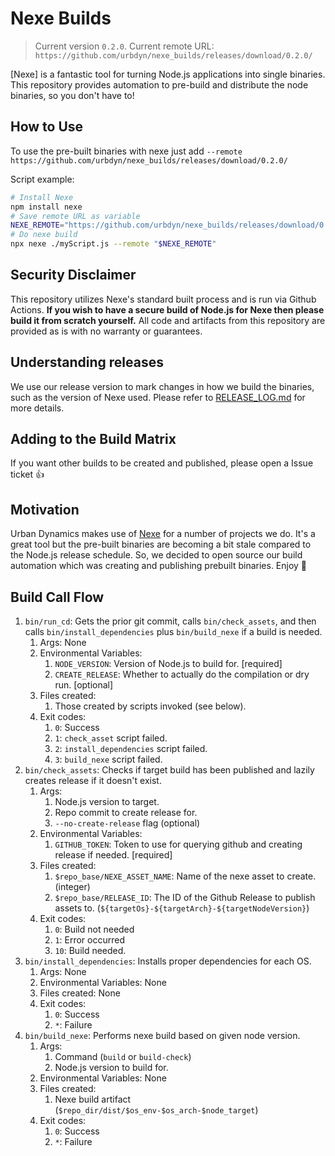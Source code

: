 # Nexe Builds

> Current version `0.2.0`. Current remote URL: `https://github.com/urbdyn/nexe_builds/releases/download/0.2.0/`

[Nexe] is a fantastic tool for turning Node.js applications into single binaries.
This repository provides automation to pre-build and distribute the node binaries, so you don't have to!


## How to Use

To use the pre-built binaries with nexe just add `--remote https://github.com/urbdyn/nexe_builds/releases/download/0.2.0/`

Script example:

```bash
# Install Nexe
npm install nexe
# Save remote URL as variable
NEXE_REMOTE="https://github.com/urbdyn/nexe_builds/releases/download/0.2.0/"
# Do nexe build
npx nexe ./myScript.js --remote "$NEXE_REMOTE"
```

## Security Disclaimer

This repository utilizes Nexe's standard built process and is run via Github Actions.
**If you wish to have a secure build of Node.js for Nexe then please build it from scratch yourself.**
All code and artifacts from this repository are provided as is with no warranty or guarantees.

## Understanding releases

We use our release version to mark changes in how we build the binaries, such as the version of Nexe used.
Please refer to [RELEASE_LOG.md](./RELEASE_LOG.md) for more details.

## Adding to the Build Matrix

If you want other builds to be created and published, please open a Issue ticket 👍

## Motivation

Urban Dynamics makes use of [Nexe](https://github.com/nexe/nexe) for a number of projects we do.
It's a great tool but the pre-built binaries are becoming a bit stale compared to the Node.js release schedule.
So, we decided to open source our build automation which was creating and publishing prebuilt binaries.
Enjoy 🚀

## Build Call Flow  

1. `bin/run_cd`: Gets the prior git commit, calls `bin/check_assets`, and then calls `bin/install_dependencies` plus `bin/build_nexe` if a build is needed.
    1. Args: None
    2. Environmental Variables:
        1. `NODE_VERSION`: Version of Node.js to build for. [required]
        2. `CREATE_RELEASE`: Whether to actually do the compilation or dry run. [optional]
    3. Files created:
        1. Those created by scripts invoked (see below).
    4. Exit codes:
        1. `0`: Success
        2. `1`: `check_asset` script failed.
        3. `2`: `install_dependencies` script failed.
        4. `3`: `build_nexe` script failed.
2. `bin/check_assets`: Checks if target build has been published and lazily creates release if it doesn't exist.
    1. Args:
        1. Node.js version to target.
        2. Repo commit to create release for.
        3. `--no-create-release` flag (optional)
    2. Environmental Variables:
        1. `GITHUB_TOKEN`: Token to use for querying github and creating release if needed. [required]
    3. Files created:
        1. `$repo_base/NEXE_ASSET_NAME`: Name of the nexe asset to create. (integer)
        2. `$repo_base/RELEASE_ID`: The ID of the Github Release to publish assets to. (`${targetOs}-${targetArch}-${targetNodeVersion}`)
    4. Exit codes:
        1. `0`: Build not needed
        2. `1`: Error occurred
        3. `10`: Build needed.
2. `bin/install_dependencies`: Installs proper dependencies for each OS.
    1. Args: None
    2. Environmental Variables: None
    3. Files created: None
    4. Exit codes:
        1. `0`: Success
        2. `*`: Failure
3. `bin/build_nexe`: Performs nexe build based on given node version.
    1. Args:
        1. Command (`build` or `build-check`)
        2. Node.js version to build for.
    2. Environmental Variables: None
    3. Files created:
        1. Nexe build artifact (`$repo_dir/dist/$os_env-$os_arch-$node_target`)
    4. Exit codes:
        1. `0`: Success
        2. `*`: Failure
